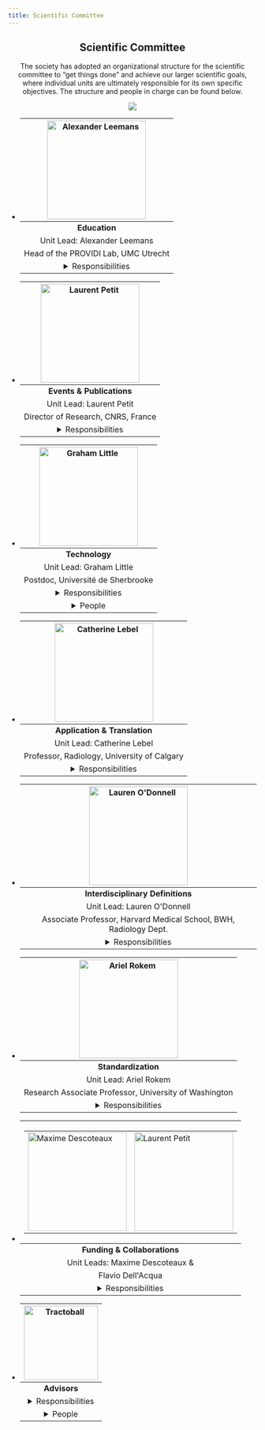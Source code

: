 ```yaml
---
title: Scientific Committee
---
```

<section class="features">
<div class="container">
<center>
<h2>Scientific Committee</h2>

The society has adopted an organizational structure for the scientific committee to “get things done” and achieve our larger scientific goals, where individual units are ultimately responsible for its own specific objectives. The structure and people in charge can be found below.

![](/uploads/photos/org_chart.png)

<ul class="grid people">
    <li>
        <div class="box">
<center>

|<center><img src="/uploads/photos/avatars/Alex_tractoball_education.png" alt="Alexander Leemans"  height="auto" width=200 ></center>|
|:----:|
|<b> Education </b>|
|Unit Lead: Alexander Leemans|
|Head of the PROVIDI Lab, UMC Utrecht|
|<details> <summary> Responsibilities </summary> <div>The Education Unit develops and hosts a variety of training initiatives to deliver state-of-the-art tractography education in the form of workshops, hackathons and online webinars. These events help to increase the standard of interdisciplinary tractography knowledge and training world wide.</div></details>|

</center>
</div>
</li>

<li>
<div class="box">
<center>

|<center><img src="/uploads/photos/avatars/Laurent_tractoball_comm.png" alt="Laurent Petit"  height="auto" width=200 ></center>|
|:----:|
|<b> Events & Publications </b>|
|Unit Lead: Laurent Petit|
|Director of Research, CNRS, France|
|<details> <summary> Responsibilities </summary> <div>Responsible for organizing the Society's international conference and tractography specific scientific communications, the Events & Communications Unit is already at work planning the first meeting of the IST and a one of a kind tractography specific journal release.</div></details>|

</center>
</div>
</li>

<li>
<div class="box">
<center>

|<center><img src="/uploads/photos/avatars/Graham_tractoball_tech.png" alt="Graham Little"  height="auto" width=200 ></center>|
|:----:|
|<b> Technology </b>|
|Unit Lead: Graham Little|
|Postdoc, Université de Sherbrooke|
|<details> <summary> Responsibilities </summary> <div>The technology unit is responsible for all aspects of tech development and support for the society. This includes web development, database management as well as developing new tools to allow members to share and collaborate with massive ammounts of imaging/anatomical data.</div></details>|
|<details> <summary> People </summary> <div><a href="https://linum.info.uqam.ca" target="_blank">Joël Lefebvre - UQAM</a><a href="https://chamberm.github.io/" target="_blank">Fan Zhang - UEST</a><a href="https://chamberm.github.io/" target="_blank">Maxime Chamberland - TU/e</a><a href="https://www.kyb.tuebingen.mpg.de/person/58996" target="_blank">Vinod Kumar - Max Planck Institute</a></div></details>|

</center>
</div>
</li>

<li>
<div class="box">
<center>

|<center><img src="/uploads/photos/avatars/Catherine_tractoball_catt.png" alt="Catherine Lebel"  height="auto" width=200 ></center>|
|:----:|
|<b> Application & Translation </b>|
|Unit Lead: Catherine Lebel|
|Professor, Radiology, University of Calgary|
|<details> <summary> Responsibilities </summary> <div>Tractography has shown promise for improving clinical outcomes but few centers use tractography in their daily oporations.  A large part of this problem relates to the lack knowledge translation between expert tractographers and application/clinical scientists.  This unit aims to break down these barriers while also bring industry partners into the fold to accelerate the translation of cutting edge tractography techniques to end user impact.</div></details>|

</center>
</div>
</li>

<li>
<div class="box">
<center>

|<center><img src="/uploads/photos/avatars/Lauren_tractoball_definition.png" alt="Lauren O'Donnell"  height="auto" width=200 ></center>|
|:----:|
|<b> Interdisciplinary Definitions </b>|
|Unit Lead: Lauren O'Donnell|
|Associate Professor, Harvard Medical School, BWH, Radiology Dept.|
|<details> <summary> Responsibilities </summary> <div> The general meanings and knowledge of terminology differ greatly between disciplines. This is extremely problematic for tractography, for instance a bundle can mean completely different things to a computer scientist or neuroanatomist.  To enable more seamless communication across fields, the Interdisciplinary Definitions unit brings together experts from disparate disciplines to standardize terminology that will help guide the fields of anatomy and tractography going forward. </div></details>|

</center>
</div>
</li>

<li>
<div class="box">
<center>

|<center><img src="/uploads/photos/avatars/Ariel_tractoball_standard.png" alt="Ariel Rokem"  height="auto" width=200 ></center>|
|:----:|
|<b> Standardization </b>|
|Unit Lead: Ariel Rokem|
|Research Associate Professor, University of Washington|
|<details> <summary> Responsibilities </summary> <div> TO DO! </div></details>|

</center>
</div>
</li>

<li>
<div class="box">
<center>

|<center><table><tr><td><img src="/uploads/photos/avatars/Max_tractoball_finance.png" alt="Maxime Descoteaux"  height="auto" width=200 ></td><td><img src="/uploads/photos/avatars/Flavio_tractoball_finance.png" alt="Laurent Petit"  height="auto" width=200 ></td><tr></table></center>|
|:----:|
|<b> Funding & Collaborations  </b>|
|Unit Leads: Maxime Descoteaux &|
|Flavio Dell'Acqua|
|<details> <summary> Responsibilities </summary> <div> The Funding and Collaborations Unit is focused on garnering support for the society through sponsorship and cross-discipline / cross-border funding opportunities. These objectives include grants related to network building, interdisciplinary training and large scale scientific projects.  </div></details>|

</center>
</div>
</li>

<li>
<div class="box">
<center>

|<center><img src="/uploads/branding/logo_tractoball_transparent_with_tractogram.png" alt="Tractoball"  height="auto" width=150 ></center>|
|:----:|
|<b> Advisors  </b>|
|<details> <summary> Responsibilities </summary> <div> The society is fortunate to have world leading experts spanning vastly different disciplines. To leverage this expertise, advisory roles have been established to help guide the leadership team in framing the society’s structure and objectives. </div></details>|
|<details> <summary> People </summary> <div><a href="https://profiles.cardiff.ac.uk/staff/jonesd27" target="_blank">Derek Jones - Cardiff University </a><a href="https://www.bumc.bu.edu/anatneuro/kathy-rockland/" target="_blank"> Kathy Rockland - Boston Univerisity </a><a href="https://anif.org.au/" target="_blank">Shawna Farquharson - ANIF </a><a href="https://profiles.ucsf.edu/pratik.mukherjee" target="_blank"> Pratik Mukherjee - UCSF </a></div></details>|

</center>
</div>
</li>

</center>
</ul>
</div>
</section>